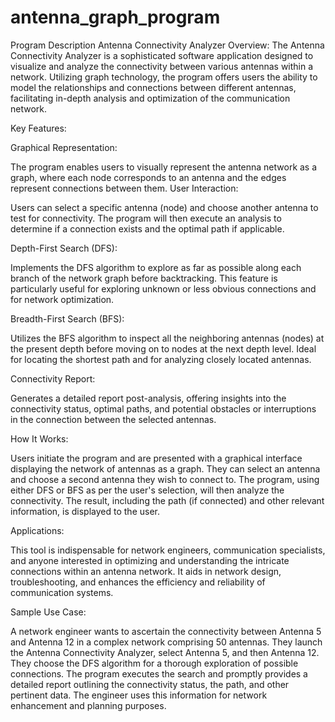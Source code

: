 # antenna_graph_program
Program Description
Antenna Connectivity Analyzer
Overview:
The Antenna Connectivity Analyzer is a sophisticated software application designed to visualize and analyze the connectivity between various antennas within a network. Utilizing graph technology, the program offers users the ability to model the relationships and connections between different antennas, facilitating in-depth analysis and optimization of the communication network.

Key Features:

Graphical Representation:

The program enables users to visually represent the antenna network as a graph, where each node corresponds to an antenna and the edges represent connections between them.
User Interaction:

Users can select a specific antenna (node) and choose another antenna to test for connectivity. The program will then execute an analysis to determine if a connection exists and the optimal path if applicable.

Depth-First Search (DFS):

Implements the DFS algorithm to explore as far as possible along each branch of the network graph before backtracking. This feature is particularly useful for exploring unknown or less obvious connections and for network optimization.

Breadth-First Search (BFS):

Utilizes the BFS algorithm to inspect all the neighboring antennas (nodes) at the present depth before moving on to nodes at the next depth level. Ideal for locating the shortest path and for analyzing closely located antennas.

Connectivity Report:

Generates a detailed report post-analysis, offering insights into the connectivity status, optimal paths, and potential obstacles or interruptions in the connection between the selected antennas.

How It Works:


Users initiate the program and are presented with a graphical interface displaying the network of antennas as a graph. They can select an antenna and choose a second antenna they wish to connect to. The program, using either DFS or BFS as per the user's selection, will then analyze the connectivity. The result, including the path (if connected) and other relevant information, is displayed to the user.

Applications:

This tool is indispensable for network engineers, communication specialists, and anyone interested in optimizing and understanding the intricate connections within an antenna network. It aids in network design, troubleshooting, and enhances the efficiency and reliability of communication systems.

Sample Use Case:

A network engineer wants to ascertain the connectivity between Antenna 5 and Antenna 12 in a complex network comprising 50 antennas. They launch the Antenna Connectivity Analyzer, select Antenna 5, and then Antenna 12. They choose the DFS algorithm for a thorough exploration of possible connections. The program executes the search and promptly provides a detailed report outlining the connectivity status, the path, and other pertinent data. The engineer uses this information for network enhancement and planning purposes.

